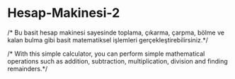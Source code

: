# Hesap-Makinesi-2
/* Bu basit hesap makinesi sayesinde toplama, çıkarma, çarpma, bölme ve kalan bulma gibi basit matematiksel işlemleri gerçekleştirebilirsiniz.*/



/* With this simple calculator, you can perform simple mathematical operations such as addition, subtraction, multiplication, division and finding remainders.*/
